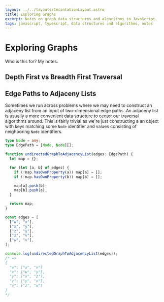 ```yaml
---
layout: ../../layouts/IncantationLayout.astro
title: Exploring Graphs
excerpt: Notes on graph data structures and algorithms in JavaScript.
tags: javascript, typescript, data structures and algorithms, notes
---
```


# Exploring Graphs

Who is this for? My notes.

## Depth First vs Breadth First Traversal

## Edge Paths to Adjaceny Lists

Sometimes we run across problems where we may need to construct an adjaceny list from an input of two-dimensional edge paths. An adjaceny list is usually a more convenient data structure to center our traversal algorithms around. This is fairly trivial as we're just constructing a an object with keys matching some `Node` identifier and values consisting of neighboring `Node` identifiers.

```ts
type Node = any;
type EdgePath = [Node, Node][];

function undirectedGraphToAdjacencyList(edges: EdgePath) {
  let map = {};

  for (let [a, b] of edges) {
    if (!map.hasOwnProperty(a)) map[a] = [];
    if (!map.hasOwnProperty(b)) map[b] = [];

    map[a].push(b);
    map[b].push(a);
  }

  return map;
}

const edges = [
  ["w", "x"],
  ["x", "y"],
  ["z", "y"],
  ["z", "v"],
  ["w", "v"],
];

console.log(undirectedGraphToAdjacencyList(edges));
/* =>
{
  "w": ["x", "v"]
  "x": ["w", "y"],
  "y": ["x", "z"],
  "z": ["y", "v"],
  "v": ["z", "w"]
}
*/
```
